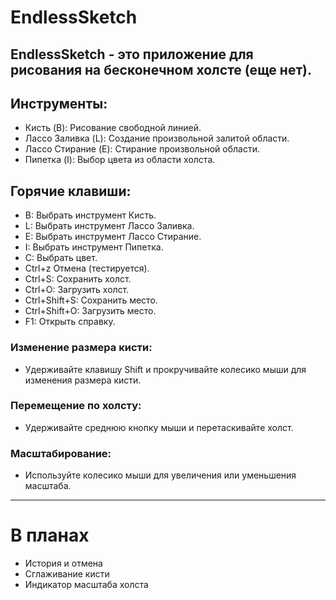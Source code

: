 # EndlessSketch
EndlessSketch - это приложение для рисования на бесконечном холсте (еще нет).
---
## Инструменты:
- Кисть (B): Рисование свободной линией.
- Лассо Заливка (L): Создание произвольной залитой области.
- Лассо Стирание (E): Стирание произвольной области.
- Пипетка (I): Выбор цвета из области холста.
## Горячие клавиши:
- B: Выбрать инструмент Кисть.
- L: Выбрать инструмент Лассо Заливка.
- E: Выбрать инструмент Лассо Стирание.
- I: Выбрать инструмент Пипетка.
- C: Выбрать цвет.
- Ctrl+z Отмена (тестируется).
- Ctrl+S: Сохранить холст.
- Ctrl+O: Загрузить холст.
- Ctrl+Shift+S: Сохранить место.
- Ctrl+Shift+O: Загрузить место.
- F1: Открыть справку.
### Изменение размера кисти:
- Удерживайте клавишу Shift и прокручивайте колесико мыши для изменения размера кисти.

### Перемещение по холсту:
- Удерживайте среднюю кнопку мыши и перетаскивайте холст.

### Масштабирование:
- Используйте колесико мыши для увеличения или уменьшения масштаба.
---
# В планах
- История и отмена
- Сглаживание кисти
- Индикатор масштаба холста
